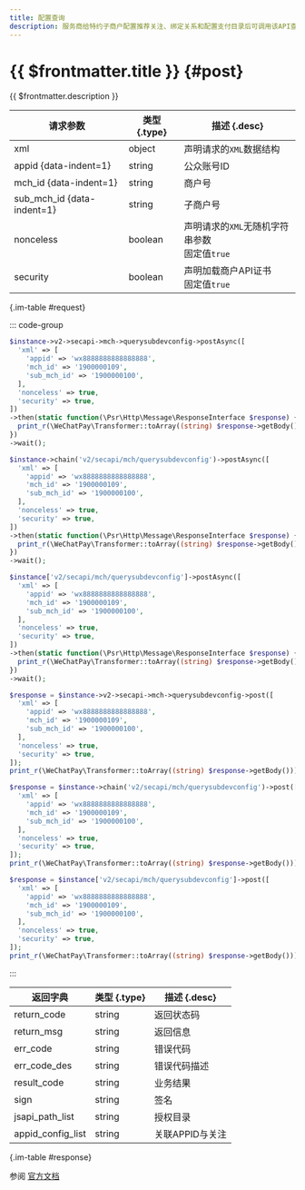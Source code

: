 ```yaml
---
title: 配置查询
description: 服务商给特约子商户配置推荐关注、绑定关系和配置支付目录后可调用该API查询。
---
```


# {{ $frontmatter.title }} {#post}

{{ $frontmatter.description }}

| 请求参数 | 类型 {.type} | 描述 {.desc}
| --- | --- | ---
| xml | object | 声明请求的`XML`数据结构
| appid {data-indent=1} | string | 公众账号ID
| mch_id {data-indent=1} | string | 商户号
| sub_mch_id {data-indent=1} | string | 子商户号
| nonceless | boolean | 声明请求的`XML`无随机字符串参数<br/>固定值`true`
| security | boolean | 声明加载商户API证书<br/>固定值`true`

{.im-table #request}

::: code-group

```php [异步纯链式]
$instance->v2->secapi->mch->querysubdevconfig->postAsync([
  'xml' => [
    'appid' => 'wx8888888888888888',
    'mch_id' => '1900000109',
    'sub_mch_id' => '1900000100',
  ],
  'nonceless' => true,
  'security' => true,
])
->then(static function(\Psr\Http\Message\ResponseInterface $response) {
  print_r(\WeChatPay\Transformer::toArray((string) $response->getBody()));
})
->wait();
```

```php [异步声明式]
$instance->chain('v2/secapi/mch/querysubdevconfig')->postAsync([
  'xml' => [
    'appid' => 'wx8888888888888888',
    'mch_id' => '1900000109',
    'sub_mch_id' => '1900000100',
  ],
  'nonceless' => true,
  'security' => true,
])
->then(static function(\Psr\Http\Message\ResponseInterface $response) {
  print_r(\WeChatPay\Transformer::toArray((string) $response->getBody()));
})
->wait();
```

```php [异步属性式]
$instance['v2/secapi/mch/querysubdevconfig']->postAsync([
  'xml' => [
    'appid' => 'wx8888888888888888',
    'mch_id' => '1900000109',
    'sub_mch_id' => '1900000100',
  ],
  'nonceless' => true,
  'security' => true,
])
->then(static function(\Psr\Http\Message\ResponseInterface $response) {
  print_r(\WeChatPay\Transformer::toArray((string) $response->getBody()));
})
->wait();
```

```php [同步纯链式]
$response = $instance->v2->secapi->mch->querysubdevconfig->post([
  'xml' => [
    'appid' => 'wx8888888888888888',
    'mch_id' => '1900000109',
    'sub_mch_id' => '1900000100',
  ],
  'nonceless' => true,
  'security' => true,
]);
print_r(\WeChatPay\Transformer::toArray((string) $response->getBody()));
```

```php [同步声明式]
$response = $instance->chain('v2/secapi/mch/querysubdevconfig')->post([
  'xml' => [
    'appid' => 'wx8888888888888888',
    'mch_id' => '1900000109',
    'sub_mch_id' => '1900000100',
  ],
  'nonceless' => true,
  'security' => true,
]);
print_r(\WeChatPay\Transformer::toArray((string) $response->getBody()));
```

```php [同步属性式]
$response = $instance['v2/secapi/mch/querysubdevconfig']->post([
  'xml' => [
    'appid' => 'wx8888888888888888',
    'mch_id' => '1900000109',
    'sub_mch_id' => '1900000100',
  ],
  'nonceless' => true,
  'security' => true,
]);
print_r(\WeChatPay\Transformer::toArray((string) $response->getBody()));
```

:::

| 返回字典 | 类型 {.type} | 描述 {.desc}
| --- | --- | ---
| return_code | string | 返回状态码
| return_msg | string | 返回信息
| err_code | string | 错误代码
| err_code_des | string | 错误代码描述
| result_code | string | 业务结果
| sign | string | 签名
| jsapi_path_list | string | 授权目录
| appid_config_list | string | 关联APPID与关注

{.im-table #response}

参阅 [官方文档](https://pay.weixin.qq.com/wiki/doc/api/mch_bank.php?chapter=9_25&index=4&p=901)
